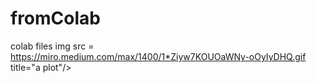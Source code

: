# fromColab
colab files
<a>img src = https://miro.medium.com/max/1400/1*Ziyw7KOUOaWNy-oOyIyDHQ.gif title="a plot"/></a>

